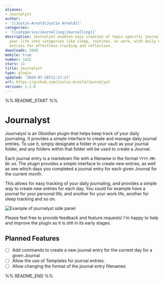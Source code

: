 ```yaml
---
aliases:
- Journalyst
author:
- '[[Justin-Arnold|Justin Arnold]]'
categories:
- '[[categories/Journalling|Journalling]]'
description: Journalyst enables easy creation of topic-specific journals. Organize
  your life into categories like sleep, routines, or work, with daily or recurring
  entries for effortless tracking and reflection.
downloads: 2668
mobile: true
number: 1422
stars: 11
title: Journalyst
type: plugin
updated: '2024-07-26T11:17:17'
url: https://github.com/Justin-Arnold/Journalyst
version: 1.1.0
---
```


%% README_START %%

# Journalyst

Journalyst is an Obsidian plugin that helps keep track of your daily journaling. It provides a simple interface to create and manage daily journal entries. To use it, simply designate a folder in your vault as your journal folder, and any folders within that folder will be used to create a Journal.

Each journal entry is a markdown file with a filename in the format `YYYY-MM-DD.md`. The plugin provides a simple interface to create new entries, as well as see which days you completed a journal entry for each given Journal for the current month.

This allows for easy tracking of your daily journaling, and provides a simple way to create new entries for each day. You could for example have a journal for your personal life, and another for your work life, another for sleep tracking and so on.

![Example of journalyst side panel](https://i.imgur.com/CSy1Xrl.jpeg)

Please feel free to provide feedback and feature requests! I'm happy to help and improve the plugin as it is still in its early stages.

## Planned Features
- [ ] Add commands to create a new journal entry for the current day for a given Journal
- [ ] Allow the use of Templates for journal entries.
- [ ] Allow changing the format of the journal entry filenames

%% README_END %%